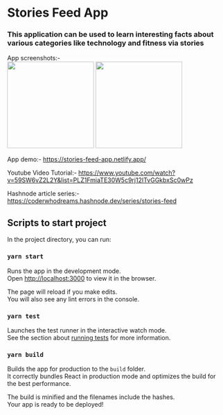 # Stories Feed App
### This application can be used to learn interesting facts about various categories like technology and fitness via stories

App screenshots:-   
<img src="https://res.cloudinary.com/dk22rcdch/image/upload/v1620925611/StoriesFeedCompressed/Screenshot_2021-05-13_at_10.36.26_PM_pbtl8u.png" width="200"/> 
<img src="https://res.cloudinary.com/dk22rcdch/image/upload/v1620925611/StoriesFeedCompressed/Screenshot_2021-05-13_at_6.12.41_PM_rahf8x.png" width="200"/> 

App demo:- https://stories-feed-app.netlify.app/

Youtube Video Tutorial:- https://www.youtube.com/watch?v=59SW6vZ2L2Y&list=PLZ1FmiaTE30W5c9rj12ITvGGkbxSc0wPz

Hashnode article series:- https://coderwhodreams.hashnode.dev/series/stories-feed


## Scripts to start project

In the project directory, you can run:

### `yarn start`

Runs the app in the development mode.\
Open [http://localhost:3000](http://localhost:3000) to view it in the browser.

The page will reload if you make edits.\
You will also see any lint errors in the console.

### `yarn test`

Launches the test runner in the interactive watch mode.\
See the section about [running tests](https://facebook.github.io/create-react-app/docs/running-tests) for more information.

### `yarn build`

Builds the app for production to the `build` folder.\
It correctly bundles React in production mode and optimizes the build for the best performance.

The build is minified and the filenames include the hashes.\
Your app is ready to be deployed!


